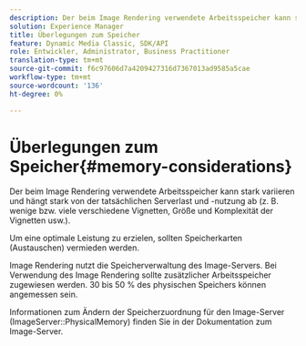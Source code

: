```yaml
---
description: Der beim Image Rendering verwendete Arbeitsspeicher kann stark variieren und hängt stark von der tatsächlichen Serverlast und -nutzung ab (z. B. wenige bzw. viele verschiedene Vignetten, Größe und Komplexität der Vignetten usw.).
solution: Experience Manager
title: Überlegungen zum Speicher
feature: Dynamic Media Classic, SDK/API
role: Entwickler, Administrator, Business Practitioner
translation-type: tm+mt
source-git-commit: f6c97606d7a4209427316d7367013ad9585a5cae
workflow-type: tm+mt
source-wordcount: '136'
ht-degree: 0%

---
```



# Überlegungen zum Speicher{#memory-considerations}

Der beim Image Rendering verwendete Arbeitsspeicher kann stark variieren und hängt stark von der tatsächlichen Serverlast und -nutzung ab (z. B. wenige bzw. viele verschiedene Vignetten, Größe und Komplexität der Vignetten usw.).

Um eine optimale Leistung zu erzielen, sollten Speicherkarten (Austauschen) vermieden werden.

Image Rendering nutzt die Speicherverwaltung des Image-Servers. Bei Verwendung des Image Rendering sollte zusätzlicher Arbeitsspeicher zugewiesen werden. 30 bis 50 % des physischen Speichers können angemessen sein.

Informationen zum Ändern der Speicherzuordnung für den Image-Server (ImageServer::PhysicalMemory) finden Sie in der Dokumentation zum Image-Server.

